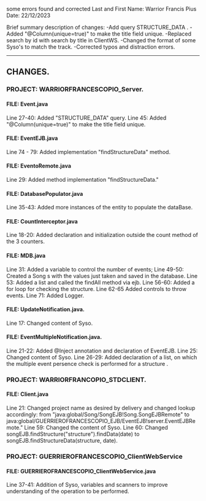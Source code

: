 some errors found and corrected
Last and First Name: Warrior Francis Pius
Date: 22/12/2023

Brief summary description of changes: 
\-Add query STRUCTURE_DATA .
\-Added "@Column(unique=true)" to make the title field unique.
\-Replaced search by id with search by title in ClientWS.
\-Changed the format of some Syso's to match the track.
\-Corrected typos and distraction errors.

* * *
## CHANGES.
### PROJECT: WARRIORFRANCESCOPIO_Server.
#### FILE: Event.java
Line 27-40: Added "STRUCTURE_DATA" query.
Line 45: Added "@Column(unique=true)" to make the title field unique.

#### FILE: EventEJB.java
Line 74 - 79: Added implementation "findStructureData" method.

#### FILE: EventoRemote.java
Line 29: Added method implementation "findStructureData."

#### FILE: DatabasePopulator.java
Line 35-43: Added more instances of the entity to populate the dataBase.

#### FILE: CountInterceptor.java
Line 18-20: Added declaration and initialization outside the count method of the 3 counters.

#### FILE: MDB.java
Line 31: Added a variable to control the number of events;
Line 49-50: Created a Song s with the values just taken and saved in the database.
Line 53: Added a list and called the findAll method via ejb.
Line 56-60: Added a for loop for checking the structure.
Line 62-65 Added controls to throw events.
Line 71: Added Logger.

#### FILE: UpdateNotification.java.
Line 17: Changed content of Syso.

#### FILE: EventMultipleNotification.java.
Line 21-22: Added @Inject annotation and declaration of EventEJB.
Line 25: Changed content of Syso.
Line 26-29: Added declaration of a list, on which the multiple event persence check is performed for a structure .

### PROJECT: WARRIORFRANCOPIO_STDCLIENT.
#### FILE: Client.java
Line 21: Changed project name as desired by delivery and changed lookup accordingly:
from "java:global/Song/SongEJB!Song.SongEJBRemote" 
to java:global/GUERRIEROFRANCESCOPIO_EJB/EventEJB!server.EventEJBRemote."
Line 59: Changed the content of Syso.
Line 60: Changed songEJB.findStructure("structure").findData(date) to songEJB.findStructureData(structure, date).

### PROJECT: GUERRIEROFRANCESCOPIO_ClientWebService
#### FILE: GUERRIEROFRANCESCOPIO_ClientWebService.java
Line 37-41: Addition of Syso, variables and scanners to improve understanding of the operation to be performed.


